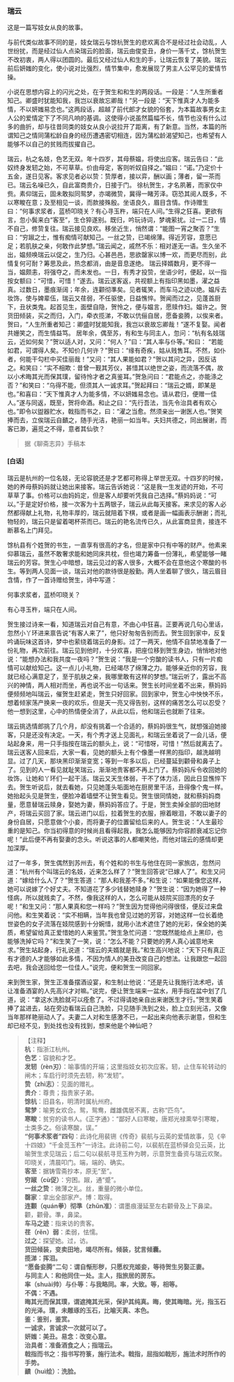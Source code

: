 <script type="text/javascript">
    var head = document.getElementsByTagName('head')[0];
    cssURL = '/public/liao.css';
    linkTag = document.createElement('link');
    linkTag.href = cssURL;
    linkTag.setAttribute('type','text/css');
    linkTag.setAttribute('rel','stylesheet');
    head.appendChild(linkTag);
</script>
### 瑞云

这是一篇写妓女从良的故事。

与前代类似故事不同的是，妓女瑞云与馀杭贺生的悲欢离合不是经过社会动乱，人世纷扰，而是经过仙人点染瑞云的脸面，瑞云由俊变丑，身价一落千丈，馀杭贺生不改初衷，两人得以团圆的。最后又经过仙人和生的手，让瑞云恢复了美貌。瑞云前后妍媸的变化，使小说对比强烈，情节集中，愈发展现了男主人公罕见的爱情节操。

小说在思想内容上的闪光之处，在于贺生和和生的两段话。一段是：“人生所重者知己。卿盛时犹能知我，我岂以衰故忘卿哉！”另一段是：“天下惟真才人为能多情，不以妍媸易念也。”这两段话，超越了前代郎才女貌的俗套，为本篇故事男女主人公的爱情定下了不同凡响的基调。这使得小说虽然篇幅不长，情节也没有什么过多的曲折，却与往昔同类的妓女从良小说拉开了距离，有了新意。当然，本篇的所谓知己之情同蒲松龄自身的经历遭遇密切相连，因为蒲松龄渴望知己，也希望有人能够不以自己的贫贱而拔擢自己。

瑞云，杭之名妓，色艺无双。年十四岁，其母蔡媪，将使出应客。瑞云告曰：“此奴终身发轫之始，不可草草。价由母定，客则听奴自择之。”媪曰：“诺。”乃定价十五金，遂日见客。客求见者必以贽：贽厚者，接以弈，酬以画；薄者，留一茶而已。瑞云名噪已久，自此富商贵介，日接于门。
徐杭贺生，才名夙著，而家仅中赀。素仰瑞云，固未敢拟同鸳梦，亦竭微贽，冀得一睹芳泽。窃恐其阅人既多，不以寒畯在意；及至相见一谈，而款接殊殷。坐语良久，眉目含情。作诗赠生曰：“何事求浆者，蓝桥叩晓关？有心寻玉杵，端只在人间。”生得之狂喜。更欲有言，忽小鬓来白“客至”，生仓猝遂别。既归，吟玩诗词，梦魂萦扰。过一二日，情不自己，修贽复往。瑞云接见良欢。移坐近生，悄然谓：“能图一宵之聚否？”生曰：“穷踧之士，惟有痴情可献知己。一丝之贽，已竭绵薄。得近芳容，意愿已足；若肌肤之亲，何敢作此梦想。”瑞云闻之，戚然不乐：相对遂无一语。生久坐不出，媪频唤瑞云以促之，生乃归。心甚邑邑，思欲罄家以博一欢，而更尽而别，此情复何可耐？筹思及此，热念都消，由是音息遂绝。
瑞云择婿数月，更不得一当，媪颇恚，将强夺之，而未发也。一日，有秀才投贽，坐语少时，便起，以一指按女额曰：“可惜，可惜！”遂去。瑞云送客返，共视额上有指印黑如墨，濯之益真。过数日，墨痕渐阔；年余，连颧彻準矣。见者辄笑，而车马之迹以绝。媪斥去妆饰，使与婢辈伍，瑞云又荏弱，不任驱使，日益憔悴。贺闻而过之，见蓬首厨下，丑状类鬼。起首见生，面壁自隐，贺怜之，便与媪言，愿赎作妇。媪许之。贺货田倾装，买之而归，入门，牵衣揽涕，不敢以伉俪自居，愿备妾腾，以俟来者。贺曰，“人生所重者知己：卿盛时犹能知我，我岂以衰故忘卿哉！”遂不复娶。闻者共姗笑之，而生情益笃。
居年余，偶至苏，有和生与同主人，忽问：“杭有名妓瑞云，近如何矣？”贺以适人对，又问：“何人？”曰：“其人率与仆等。”和曰：
“若能如君，可谓得人矣。不知价几何许？”贺曰：“缘有奇疾，姑从贱售耳。不然，如仆者，何能干勾栏中买佳丽哉！”又问：“其人果能如君？”贺以其问之异，因反诘之。和笑曰：“实不相欺：昔曾一觐其芳仪，甚惜其以绝世之姿，而流落不偶，故以小术晦其光而保其璞，留待怜才者之真鉴耳。”贺急问曰：“君能点之，亦能涤之否？”和笑曰：“乌得不能，但须其人一诚求耳。”贺起拜曰：“瑞云之婿，即某是也。”和喜曰：“天下惟真才人为能多情，不以妍媸易念也。请从君归，便赠一佳人。”遂与同返，既至，贺将命酒。和止之曰：“先行吾法，当先令治具者有欢心也。”即令以盥器贮水，戟指而书之，曰：“濯之当愈。然须亲出一谢医人也。”贺笑捧而去，立俟瑞云自靧之，随手光洁，艳丽一如当年。夫妇共德之，同出展谢，而客已渺，遍觅之不得，意者其仙欤？

</section>

> 据《聊斋志异》手稿本

#### [白话]
<aside>

瑞云是杭州的一位名妓，无论容貌还是才艺都可称得上举世无双。十四岁的时候，她的养母蔡妈妈就让她出来接客。瑞云告诉她说：“这是我一生发迹的开始，不可草草了事。价格可以由妈妈定，但是客人却要听凭我自己选择。”蔡妈妈说：“可以。”于是定好价格，接一次客为十五两银子，瑞云从此每天接客。来求见的客人必然都得献上礼物，礼物丰厚的，瑞云就陪着下棋，或者是画一幅画表示酬谢；而礼物轻的，瑞云只是留着喝杯茶而已。瑞云的艳名流传已久，从此富商显贵，接连不断慕名上门拜见。

馀杭县有个姓贺的书生，一直享有很高的才名，但是家中只有中等的财产。他素来仰慕瑞云，虽然不敢奢求能和她同床共枕，但也竭力筹备一份薄礼，希望能够一睹瑞云的芳容。贺生心中暗想，瑞云见过的客人很多，大概不会在意他这个寒酸的书生。等到两人见面一谈，瑞云对他的款待很是殷勤。两人坐着聊了很久，瑞云眉目含情，作了一首诗赠给贺生，诗中写道：

何事求浆者，蓝桥叩晓关？

有心寻玉杵，端只在人间。

贺生接过诗来一看，知道瑞云对自己有意，不由心中狂喜。正要再说几句心里话，忽然小丫环进来禀告说“有客人来了”，他只好匆匆告别而去。贺生回到家中，反复吟诵玩味这首诗，梦中也萦绕着瑞云的身影。过了一两天，他情不自禁地准备了一份礼物，再次前往。瑞云见到他时，十分欢喜，把座位移到贺生身边，悄悄地对他说：“能想办法和我共度一夜吗？”贺生说：“我是一个穷酸的读书人，只有一片痴情可以献给知己。这一点儿小礼物，已经竭尽了绵薄之力。能够亲近你的芳容，我就已经心满意足了，至于肌肤之亲，我哪里敢有这样的梦想。”瑞云听了，露出不高兴的神情，两人相对而坐，再也说不出一句话来。贺生长时间坐着不出来，蔡妈妈便频频地叫瑞云，催贺生赶紧走，贺生只好回家。回到家中，贺生心中怏怏不乐，想着倾家荡产换来一夜的欢乐，但是天一亮又得告别，这样的痛苦怎么可以忍受？他一想到这里，心中的热情便全消了，从此以后，他和瑞云也就断了往来。

瑞云挑选情郎挑了几个月，却没有挑着一个合适的，蔡妈妈很生气，就想强迫她接客，只是还没有决定。一天，有个秀才送上见面礼，和瑞云坐着说了一会儿话，便站起身来，用一只手指按在瑞云的额头上，说：“可惜呀，可惜！”然后就离去了。瑞云送客人回来后，大家一看，见她的额头上有个像墨一样黑的指印，越洗越明显。过了几天，那块黑印渐渐变宽；等到一年多以后，已经蔓延到颧骨和鼻子上了。见到的人一看见就耻笑瑞云，渐渐地贵客都不再上门了。蔡妈妈斥令收回她的妆饰，让她和丫环们一起干活。瑞云又天生体弱，干不了体力活，因此日显憔悴下去。贺生听说后，就去看她，只见她蓬头垢面地在厨房里干活，丑得像个鬼一样。她抬起头见是贺生，便脸冲着墙壁不让贺生看见。贺生很同情她，就和蔡妈妈商量，愿意替瑞云赎身，娶她为妻，蔡妈妈答应了。于是，贺生卖掉全部的田地财产，将瑞云买回了家。瑞云进门以后，拉着贺生的衣服，擦着眼泪，不敢以妻子的身份自居，只愿意做个小妾，而将妻子的位置留给后来的人。贺生说：“人生最珍重的是知己。你当初得意的时候尚且看得起我，我怎么能够因为你容颜衰减忘记你呢！”此后便不再有娶妻的念头。听说这事的人都嘲笑他，而他对瑞云的感情却更加深厚。

过了一年多，贺生偶然到苏州去，有个姓和的书生与他住在同一家旅店，忽然问道：“杭州有个叫瑞云的名妓，近来怎么样了？”贺生回答说“已嫁人了”。和生又问道：“嫁给什么人了？”贺生答道：“那人和我差不多。”和生说：“如果能像您这样，她可以说嫁了个好丈夫。不知道花了多少钱替她赎身？”贺生说：“因为她得了一种怪病，所以就贱卖了。不然，像我这样的人，怎么可能从妓院买回漂亮的女子呢！”和生又问：“那人果真和您一样吗？”贺生因为觉得他问得很怪，便反过来盘问他。和生笑着说：“实不相瞒，当年我也曾见过她的芳容，对她这样一位长着绝世姿色的女子流落在妓院感到十分婉惜，就用小法术遮住了她的光彩，保全她的美质，希望留给真正爱惜她的人来鉴赏。”贺生急忙问道：“您既然能给点上黑印，也能够洗掉它吗？”和生笑了一笑，说：“怎么不能？只要她的男人真心诚意地来求。”贺生站起身，行礼说道：“瑞云的夫婿就是我。”和生高兴地说：“天下只有真正有才德的人才能够如此多情，不因为情人的美丑改变自己的想法。让我跟您一起回去吧，我会送回给您一位佳人。”说完，便和贺生一同回家。

来到贺生家，贺生正准备摆酒设宴，和生制止他说：“还是先让我施行法术吧，该让准备酒宴的人先高兴才对嘛。”说完，便让贺生端来一盆水，用手指在盆中划了几道，说：“拿这水洗脸就可以痊愈了。不过得请她亲自出来谢医生才行。”贺生笑着捧了盆进去，站在旁边看瑞云自己洗脸，只见随手洗到之处，脸上立刻光洁，又像当年那样艳丽动人了。夫妻二人对和生感激不已，一起出来向他表示谢意，但和生却已经不见，到处找也没有找到，想来他是个神仙吧？

</aside>

> 【注释】  
<b>杭</b>：指浙江杭州。  
<b>色艺</b>：容貌和才艺。  
<b>发轫（rèn刃）</b>：喻事情的开端；这里指妓女初次应客。轫，止住车轮转动的闸木；车启行时须先去轫，称“发轫”。  
<b>贽（zhì志）</b>：见面的赠礼。  
<b>贵介</b>：尊贵；指贵家子弟。  
<b>馀杭</b>：旧县名，明清时属杭州府。  
<b>鸳梦</b>：喻男女欢合。鸳，鸳鸯，雌雄偶居不离，古称“匹鸟”。  
<b>寒畯</b>：贫穷的读书人。《正字通》：“鄙好人曰寒畯，唐郑光禄熏举引寒畯，士类多之。俗读寒酸，误。”  
<b>“何事术浆者”四句</b>：此诗化用裴铏《传奇》裴航与云英的爱情故事，见《辛十四娘》“千金觅玉杵”一诗注。此诗前二句，以裴航在蓝桥驿会见云英，比喻贺生求见瑞云；后二句以裴航寻觅玉杵为聘，示意贺生备资与瑞云欢聚。叩晓关，清晨叩门。端，端的、确实。  
<b>客至</b>：据铸雪斋抄本，原无“至”。  
<b>穷踧（cù促）</b>：穷困。踧，通“蹙”。  
<b>一丝之贽</b>：微薄之礼。丝，重量的微小单位。  
<b>罄家</b>：拿出全部家产。博：取得。  
<b>连颧（quán拳）彻準（zhǔn准）</b>：谓墨痕漫延至左右颧骨及上下鼻梁。颧，颧骨。準，鼻梁。  
<b>车马之迹</b>：指来访的贵客。  
<b>荏（rěn）弱</b>：柔弱，怯懦。  
<b>过之</b>：探望她。过，访。  
<b>货田倾装，变卖田地，竭尽所有。倾装，犹言倾囊。  
<b>揽涕</b>：挥泪。  
<b>“愿备妾腾”二句</b>：谓自惭形秽，只愿权充姬妾，等待贺生另娶正妻。  
<b>与同主人</b>：和他同住一处。主人，指旅居的房东。  
<b>率（shuài帅）与仆等</b>：与我略同。率，大致。等，相等。  
<b>不偶</b>：不遇。  
<b>晦其光而保其璞，谓遮掩其光采，保护其纯真。晦，使其晦暗。光，指玉石的光泽。璞，未雕琢的玉石，比喻天真、本色。  
<b>鉴</b>：鉴别，鉴赏。  
<b>一诚求，言诚求一次就可以了。  
<b>妍媸</b>：美丑。易念：改变心意。  
<b>治具者</b>：准备酒食之人；指瑞云。  
<b>戟指而书之</b>：指书写符箓，施行法术。戟指，屈指如戟形，施法术时所作的手势。  
<b>靧（huì绘）</b>：洗脸。  
